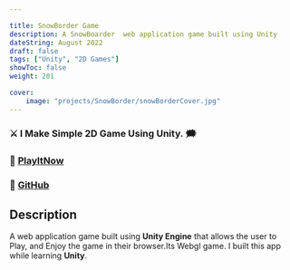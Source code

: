 ```yaml
---

title: SnowBorder Game
description: A SnowBoarder  web application game built using Unity
dateString: August 2022
draft: false
tags: ["Unity", "2D Games"]
showToc: false
weight: 201

cover:
    image: "projects/SnowBorder/snowBorderCover.jpg"
---
```



### ⚔ I Make Simple 2D Game Using Unity. 🗯


### 🔗 [PlayItNow](https://awwais.me/SnowBorder)
### 🔗 [GitHub](https://github.com/awwais/SnowBoarder)

## Description

A  web application game built using **Unity Engine** that allows the user to Play,
and Enjoy the game in their browser.Its Webgl game. 
I built this app while learning **Unity**.


